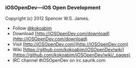 ### iOSOpenDev—iOS Open Development
Copyright (c) 2012 Spencer W.S. James.

* Follow [@kokoabim](https://twitter.com/kokoabim)
* Download [http://iOSOpenDev.com/download](http://iOSOpenDev.com/download)
* Visit [http://iOSOpenDev.com](http://iOSOpenDev.com)
* Wiki [https://github.com/kokoabim/iOSOpenDev/wiki](https://github.com/kokoabim/iOSOpenDev/wiki/_pages)
* IRC channel #iOSOpenDev on irc.saurik.com
